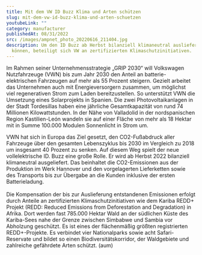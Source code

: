 ```yaml
---
title: Mit dem VW ID Buzz Klima und Arten schützen
slug: mit-dem-vw-id-buzz-klima-und-arten-schuetzen
youtubeLink: ""
category: manufacturer
publishedAt: 08/31/2022
src: /images/ampnet_photo_20220616_211404.jpg
description: Um den ID Buzz ab Herbst bilanziell klimaneutral ausliefern zu
  können, beteiligt sich VW an zertifizierten Klimaschutzinitiativen.
---
```

Im Rahmen seiner Unternehmensstrategie „GRIP 2030“ will Volkswagen Nutzfahrzeuge (VWN) bis zum Jahr 2030 den Anteil an batterie-elektrischen Fahrzeugen auf mehr als 55 Prozent steigern. Gezielt arbeitet das Unternehmen auch mit Energieversorgern zusammen, um möglichst viel regenerativen Strom zum Laden bereitzustellen. So unterstützt VWN die Umsetzung eines Solarprojekts in Spanien. Die zwei Photovoltaikanlagen in der Stadt Tordesillas haben eine jährliche Gesamtkapazität von rund 74 Millionen Kilowattstunden. In der Nähe von Valladolid in der nordspanischen Region Kastilien-León wandeln sie auf einer Fläche von mehr als 18 Hektar mit in Summe 100.000 Modulen Sonnenlicht in Strom um.

VWN hat sich in Europa das Ziel gesetzt, den CO2-Fußabdruck aller Fahrzeuge über den gesamten Lebenszyklus bis 2030 im Vergleich zu 2018 um insgesamt 40 Prozent zu senken. Auf diesem Weg spielt der neue vollelektrische ID. Buzz eine große Rolle. Er wird ab Herbst 2022 bilanziell klimaneutral ausgeliefert. Das beinhaltet die CO2-Emissionen aus der Produktion im Werk Hannover und den vorgelagerten Lieferketten sowie des Transports bis zur Übergabe an die Kunden inklusive der ersten Batterieladung.\
\
Die Kompensation der bis zur Auslieferung entstandenen Emissionen erfolgt durch Anteile an zertifizierten Klimaschutzinitiativen wie dem Kariba REDD+ Projekt (REDD: Reduced Emissions from Deforestation and Degradation) in Afrika. Dort werden fast 785.000 Hektar Wald an der südlichen Küste des Kariba-Sees nahe der Grenze zwischen Simbabwe und Sambia vor Abholzung geschützt. Es ist eines der flächenmäßig größten registrierten REDD+-Projekte. Es verbindet vier Nationalparks sowie acht Safari-Reservate und bildet so einen Biodiversitätskorridor, der Waldgebiete und zahlreiche gefährdete Arten schützt. (aum)